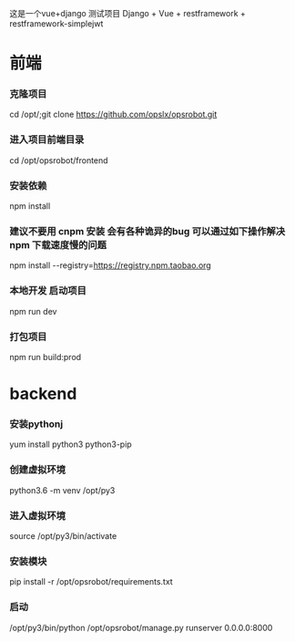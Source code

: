 
这是一个vue+django 测试项目
Django + Vue + restframework + restframework-simplejwt



#  前端
### 克隆项目
cd /opt/;git clone https://github.com/opslx/opsrobot.git

### 进入项目前端目录
cd /opt/opsrobot/frontend

### 安装依赖
npm install

### 建议不要用 cnpm 安装 会有各种诡异的bug 可以通过如下操作解决 npm 下载速度慢的问题
npm install --registry=https://registry.npm.taobao.org

### 本地开发 启动项目
npm run dev

### 打包项目
npm run build:prod


# backend

### 安装pythonj
yum install python3 python3-pip


### 创建虚拟环境
python3.6 -m venv /opt/py3

### 进入虚拟环境
 source /opt/py3/bin/activate

### 安装模块
pip install -r /opt/opsrobot/requirements.txt


### 启动
/opt/py3/bin/python /opt/opsrobot/manage.py runserver 0.0.0.0:8000
